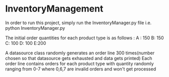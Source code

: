 # InventoryManagement

In order to run this project, simply run the InventoryManager.py file i.e. python InventoryManager.py

The initial order quantities for each product type is as follows :
A : 150
B: 150
C: 100
D: 100
E:200

A datasource class randomly generates an order line 300 times(number chosen so that datasource gets exhausted and data gets printed)
Each order line contains orders for each product type with quantity randomly ranging from 0-7 where 0,6,7 are invalid orders and won't get processed




